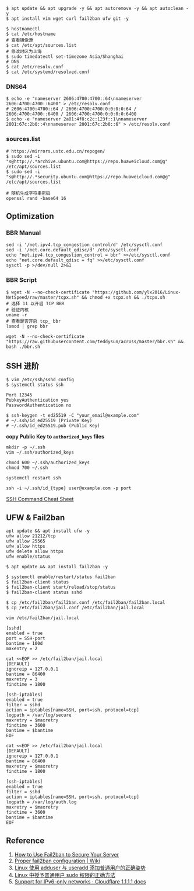 
```
$ apt update && apt upgrade -y && apt autoremove -y && apt autoclean -y
$ apt install vim wget curl fail2ban ufw git -y
```

```
$ hostnamectl
$ cat /etc/hostname
# 查看镜像源
$ cat /etc/apt/sources.list
# 修改时区为上海
$ sudo timedatectl set-timezone Asia/Shanghai
# DNS
$ cat /etc/resolv.conf
$ cat /etc/systemd/resolved.conf
```
### DNS64
```
$ echo -e "nameserver 2606:4700:4700::64\nnameserver 2606:4700:4700::6400" > /etc/resolv.conf
# 2606:4700:4700::64 / 2606:4700:4700:0:0:0:0:64 / 2606:4700:4700::6400 / 2606:4700:4700:0:0:0:0:6400
$ echo -e "nameserver 2a01:4f8:c2c:123f::1\nnameserver 2001:67c:2b0::4\nnameserver 2001:67c:2b0::6" > /etc/resolv.conf
```
### sources.list
```
# https://mirrors.ustc.edu.cn/repogen/
$ sudo sed -i "s@http://.*archive.ubuntu.com@https://repo.huaweicloud.com@g" /etc/apt/sources.list
$ sudo sed -i "s@http://.*security.ubuntu.com@https://repo.huaweicloud.com@g" /etc/apt/sources.list
```

```
# 随机生成字符串密码
openssl rand -base64 16
```

## Optimization

### BBR Manual
```
sed -i '/net.ipv4.tcp_congestion_control/d' /etc/sysctl.conf
sed -i '/net.core.default_qdisc/d' /etc/sysctl.conf
echo "net.ipv4.tcp_congestion_control = bbr" >>/etc/sysctl.conf
echo "net.core.default_qdisc = fq" >>/etc/sysctl.conf
sysctl -p >/dev/null 2>&1
```

### BBR Script
```
$ wget -N --no-check-certificate "https://github.com/ylx2016/Linux-NetSpeed/raw/master/tcpx.sh" && chmod +x tcpx.sh && ./tcpx.sh
# 选择 11 以开启 TCP BBR
# 验证内核
uname -r
# 查看是否开启 tcp_ bbr
lsmod | grep bbr
```
```
wget -N --no-check-certificate "https://raw.githubusercontent.com/teddysun/across/master/bbr.sh" && bash ./bbr.sh
```

## SSH 进阶

```
$ vim /etc/ssh/sshd_config
$ systemctl status ssh
```

```
Port 12345
PubkeyAuthentication yes
PasswordAuthentication no
```

```
$ ssh-keygen -t ed25519 -C "your_email@example.com"
# ~/.ssh/id_ed25519 (Private Key)
# ~/.ssh/id_ed25519.pub (Public Key)
```

**copy Public Key to `authorized_keys` files**

```
mkdir -p ~/.ssh
vim ~/.ssh/authorized_keys
```

```
chmod 600 ~/.ssh/authorized_keys
chmod 700 ~/.ssh
```

```
systemctl restart ssh
```

```
ssh -i ~/.ssh/id_{type} user@example.com -p port
```

[SSH Command Cheat Sheet](https://quickref.me/ssh)

## UFW & Fail2ban

```
apt update && apt install ufw -y
ufw allow 21212/tcp
ufw allow 25565
ufw allow https
ufw delete allow https
ufw enable/status
```

```
$ apt update && apt install fail2ban -y

$ systemctl enable/restart/status fail2ban
$ fail2ban-client status
$ fail2ban-client start/reload/stop/status
$ fail2ban-client status sshd
```
```
$ cp /etc/fail2ban/fail2ban.conf /etc/fail2ban/fail2ban.local
$ cp /etc/fail2ban/jail.conf /etc/fail2ban/jail.local
```

```
vim /etc/fail2ban/jail.local

[sshd]
enabled = true
port = SSH-port
bantime = 100d
maxentry = 2
```

```
cat <<EOF >> /etc/fail2ban/jail.local
[DEFAULT]
ignoreip = 127.0.0.1
bantime = 86400
maxretry = 3
findtime = 1800

[ssh-iptables]
enabled = true
filter = sshd
action = iptables[name=SSH, port=ssh, protocol=tcp]
logpath = /var/log/secure
maxretry = $maxretry
findtime = 3600
bantime = $bantime
EOF
```

```
cat <<EOF >> /etc/fail2ban/jail.local
[DEFAULT]
ignoreip = 127.0.0.1
bantime = 86400
maxretry = $maxretry
findtime = 1800

[ssh-iptables]
enabled = true
filter = sshd
action = iptables[name=SSH, port=ssh, protocol=tcp]
logpath = /var/log/auth.log
maxretry = $maxretry
findtime = 3600
bantime = $bantime
EOF
```

## Reference
1. [How to Use Fail2ban to Secure Your Server](https://www.linode.com/docs/guides/using-fail2ban-to-secure-your-server-a-tutorial/)
2. [Proper fail2ban configuration | Wiki](https://github.com/fail2ban/fail2ban/wiki/Proper-fail2ban-configuration)
3. [Linux 使用 adduser 与 useradd 添加普通用户的正确姿势 ](https://p3terx.com/archives/add-normal-users-with-adduser-and-useradd.html)
4. [Linux 中授予普通用户 sudo 权限的正确方法](https://p3terx.com/archives/linux-grants-normal-user-sudo-permission.html)
5. [Support for IPv6-only networks · Cloudflare 1.1.1.1 docs](https://developers.cloudflare.com/1.1.1.1/infrastructure/ipv6-networks/)
